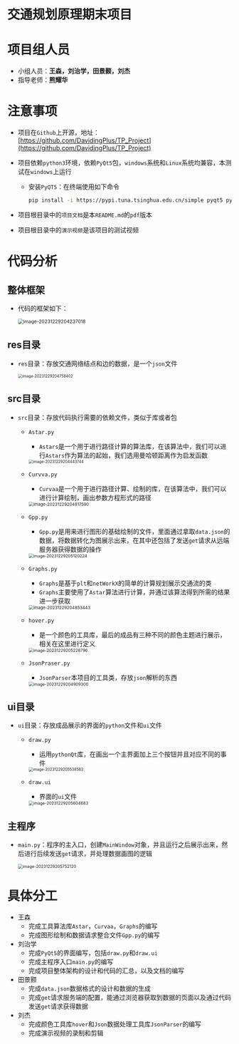 # 交通规划原理期末项目

# 项目组人员

- 小组人员：**王森，刘治学，田景颢，刘杰**
- 指导老师：**熊耀华**

# 注意事项

- 项目在`Github`上开源，地址：[https://github.com/DavidingPlus/TP_Project](https://github.com/DavidingPlus/TP_Project)

- 项目依赖`python3`环境，依赖`PyQt5`包，`windows`系统和`Linux`系统均兼容，本测试在`windows`上运行

  - 安装`PyQT5`：在终端使用如下命令

    ```bash
    pip install -i https://pypi.tuna.tsinghua.edu.cn/simple pyqt5 pyqt5-tools
    ```

    

- 项目根目录中的`项目文档`是本`README.md`的`pdf`版本

- 项目根目录中的`演示视频`是该项目的测试视频

# 代码分析

## 整体框架

- 代码的框架如下：

  <img src="D:\Code\Md_Files\typora-user-images\image-20231229204237018.png" alt="image-20231229204237018" style="zoom:75%;" />

## res目录

- `res`目录：存放交通网络结点和边的数据，是一个`json`文件

  <img src="D:\Code\Md_Files\typora-user-images\image-20231229204758402.png" alt="image-20231229204758402" style="zoom:60%;" />

## src目录

- `src`目录：存放代码执行需要的依赖文件，类似于库或者包

  - `Astar.py`

    - `Astars`是一个用于进行路径计算的算法库，在该算法中，我们可以进行`Astars`作为算法的起始，我们选用曼哈顿距离作为启发函数

    <img src="D:\Code\Md_Files\typora-user-images\image-20231229204443744.png" alt="image-20231229204443744" style="zoom:60%;" />

  - `Curvva.py`

    - `Curvaa`是一个用于进行路径计算、绘制的库，在该算法中，我们可以进行计算绘制，画出参数方程形式的路径

    <img src="D:\Code\Md_Files\typora-user-images\image-20231229204817590.png" alt="image-20231229204817590" style="zoom:67%;" />

  - `Gpp.py`

    - `Gpp.py`是用来进行图形的基础绘制的文件，里面通过拿取`data.json`的数据，将数据转化为图展示出来，在其中还包括了发送`get`请求从远端服务器获得数据的操作

    <img src="D:\Code\Md_Files\typora-user-images\image-20231229205120224.png" alt="image-20231229205120224" style="zoom:65%;" />

  - `Graphs.py`

    - `Graphs`是基于`plt`和`netWorkX`的简单的计算规划展示交通流的类
    - `Graphs`主要使用了`Astar`算法进行计算，并通过该算法得到所需的结果进一步获取

    <img src="D:\Code\Md_Files\typora-user-images\image-20231229204853443.png" alt="image-20231229204853443" style="zoom:67%;" />

  - `hover.py`

    - 是一个颜色的工具库，最后的成品有三种不同的颜色主题进行展示，相关在这里进行定义

    <img src="D:\Code\Md_Files\typora-user-images\image-20231229205228796.png" alt="image-20231229205228796" style="zoom:65%;" />

  - `JsonPraser.py`

    - `JsonParser`本项目的工具类，存放`json`解析的东西

    <img src="D:\Code\Md_Files\typora-user-images\image-20231229204909300.png" alt="image-20231229204909300" style="zoom:65%;" />

## ui目录

- `ui`目录：存放成品展示的界面的`python`文件和`ui`文件

  - `draw.py`

    - 运用`pythonQt`库，在画出一个主界面加上三个按钮并且对应不同的事件

    <img src="D:\Code\Md_Files\typora-user-images\image-20231229205538583.png" alt="image-20231229205538583" style="zoom:60%;" />

  - `draw.ui`

    - 界面的`ui`文件

    <img src="D:\Code\Md_Files\typora-user-images\image-20231229205604683.png" alt="image-20231229205604683" style="zoom:65%;" />

## 主程序

- `main.py`：程序的主入口，创建`MainWindow`对象，并且运行之后展示出来，然后进行后续发送`get`请求，并处理数据画图的逻辑

  <img src="D:\Code\Md_Files\typora-user-images\image-20231229205752120.png" alt="image-20231229205752120" style="zoom:65%;" />

# 具体分工

- 王森
  - 完成工具算法库`Astar`，`Curvaa`，`Graphs`的编写
  - 完成图形绘制和数据请求整合文件`Gpp.py`的编写
- 刘治学
  - 完成`PyQt5`的界面编写，包括`draw.py`和`draw.ui`
  - 完成主程序入口`main.py`的编写
  - 完成项目整体架构的设计和代码的汇总，以及文档的编写
- 田景颢
  - 完成`data.json`数据格式的设计和数据的生成
  - 完成`get`请求服务端的配置，能通过浏览器获取到数据的页面以及通过代码发送`get`请求获得数据
- 刘杰
  - 完成颜色工具库`hover`和`Json`数据处理工具库`JsonParser`的编写
  - 完成演示视频的录制和剪辑

